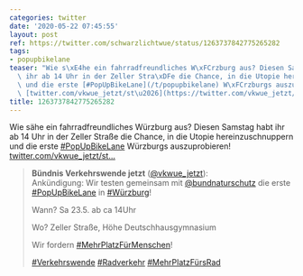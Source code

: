 ```yaml
---
categories: twitter
date: '2020-05-22 07:45:55'
layout: post
ref: https://twitter.com/schwarzlichtwue/status/1263737842775265282
tags:
- popupbikelane
teaser: "Wie s\xE4he ein fahrradfreundliches W\xFCrzburg aus? Diesen Samstag habt\
  \ ihr ab 14 Uhr in der Zeller Stra\xDFe die Chance, in die Utopie hereinzuschnuppern\
  \ und die erste [#PopUpBikeLane](/t/popupbikelane) W\xFCrzburgs auszuprobieren!\
  \ [twitter.com/vkwue_jetzt/st\u2026](https://twitter.com/vkwue_jetzt/status/1263696170406367233)"
title: 1263737842775265282
---
```

Wie sähe ein fahrradfreundliches Würzburg aus? Diesen Samstag habt ihr ab 14 Uhr in der Zeller Straße die Chance, in die Utopie hereinzuschnuppern und die erste [#PopUpBikeLane](/t/popupbikelane) Würzburgs auszuprobieren! [twitter.com/vkwue_jetzt/st…](https://twitter.com/vkwue_jetzt/status/1263696170406367233)
> <b>Bündnis Verkehrswende jetzt</b> ([@vkwue_jetzt](https://twitter.com/vkwue_jetzt)):  
>Ankündigung: Wir testen gemeinsam mit [@bundnaturschutz](https://twitter.com/bundnaturschutz) die erste [#PopUpBikeLane](/t/popupbikelane) in [#Würzburg](/t/würzburg)!   
>  
>  
>  
>Wann? Sa 23.5. ab ca 14Uhr  
>  
>Wo? Zeller Straße, Höhe Deutschhausgymnasium  
>  
>  
>  
>Wir fordern [#MehrPlatzFürMenschen](/t/mehrplatzfürmenschen)!  
>  
>[#Verkehrswende](/t/verkehrswende) [#Radverkehr](/t/radverkehr) [#MehrPlatzFürsRad](/t/mehrplatzfürsrad)   

